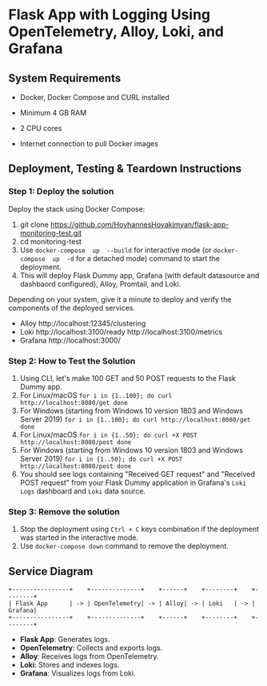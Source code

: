 
# Flask App with Logging Using OpenTelemetry, Alloy, Loki, and Grafana



## System Requirements



- Docker, Docker Compose and CURL installed

- Minimum 4 GB RAM

- 2 CPU cores

- Internet connection to pull Docker images



## Deployment, Testing & Teardown Instructions


### Step 1: Deploy the solution
Deploy  the  stack  using  Docker  Compose:

1. git  clone  https://github.com/HovhannesHovakimyan/flask-app-monitoring-test.git
2. cd  monitoring-test
3. Use `docker-compose  up  --build` for interactive mode (or  `docker-compose  up  -d`  for  a  detached  mode) command to start the deployment.
4. This will deploy Flask Dummy app, Grafana (with default datasource and dashbaord configured), Alloy, Promtail, and Loki.


Depending on your system, give it a minute to deploy and verify the components of the deployed services.

- Alloy
http://localhost:12345/clustering
- Loki
http://localhost:3100/ready
http://localhost:3100/metrics
- Grafana
http://localhost:3000/


### Step 2: How to Test the Solution

1. Using CLI, let's make 100 GET and 50 POST requests to the Flask Dummy app.
2. For Linux/macOS
`
for i in {1..100}; do
    curl http://localhost:8080/get
done
`
3. For Windows (starting from Windows 10 version 1803 and Windows Server 2019)
`
for i in {1..100}; do
    curl http://localhost:8080/get
done
`
4. For Linux/macOS
`
for i in {1..50}; do
    curl +X POST http://localhost:8080/post
done
`
5. For Windows (starting from Windows 10 version 1803 and Windows Server 2019)
`
for i in {1..50}; do
    curl +X POST http://localhost:8080/post
done
`
6. You should see logs containing "Received GET request" and "Received POST request" from your Flask Dummy application in Grafana's `Loki Logs` dashboard and `Loki` data source.


### Step 3: Remove the solution
1. Stop the deployment using `Ctrl + C` keys combination if the deployment was started in the interactive mode.
2. Use `docker-compose down` command to remove the deployment.

## Service Diagram
```
+----------------+    +--------------+    +------+    +--------+    +--------+
| Flask App      | -> | OpenTelemetry| -> | Alloy| -> | Loki   | -> | Grafana|
+----------------+    +--------------+    +------+    +--------+    +--------+

```

-   **Flask App**: Generates logs.
-   **OpenTelemetry**: Collects and exports logs.
-   **Alloy**: Receives logs from OpenTelemetry.
-   **Loki**: Stores and indexes logs.
-   **Grafana**: Visualizes logs from Loki.